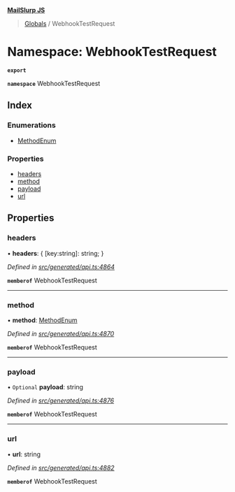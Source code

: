**[MailSlurp JS](../README.md)**

> [Globals](../README.md) / WebhookTestRequest

# Namespace: WebhookTestRequest

**`export`** 

**`namespace`** WebhookTestRequest

## Index

### Enumerations

* [MethodEnum](../enums/webhooktestrequest.methodenum.md)

### Properties

* [headers](webhooktestrequest.md#headers)
* [method](webhooktestrequest.md#method)
* [payload](webhooktestrequest.md#payload)
* [url](webhooktestrequest.md#url)

## Properties

### headers

•  **headers**: { [key:string]: string;  }

*Defined in [src/generated/api.ts:4864](https://github.com/mailslurp/mailslurp-client/blob/6b679b8/src/generated/api.ts#L4864)*

**`memberof`** WebhookTestRequest

___

### method

•  **method**: [MethodEnum](../enums/webhooktestrequest.methodenum.md)

*Defined in [src/generated/api.ts:4870](https://github.com/mailslurp/mailslurp-client/blob/6b679b8/src/generated/api.ts#L4870)*

**`memberof`** WebhookTestRequest

___

### payload

• `Optional` **payload**: string

*Defined in [src/generated/api.ts:4876](https://github.com/mailslurp/mailslurp-client/blob/6b679b8/src/generated/api.ts#L4876)*

**`memberof`** WebhookTestRequest

___

### url

•  **url**: string

*Defined in [src/generated/api.ts:4882](https://github.com/mailslurp/mailslurp-client/blob/6b679b8/src/generated/api.ts#L4882)*

**`memberof`** WebhookTestRequest
